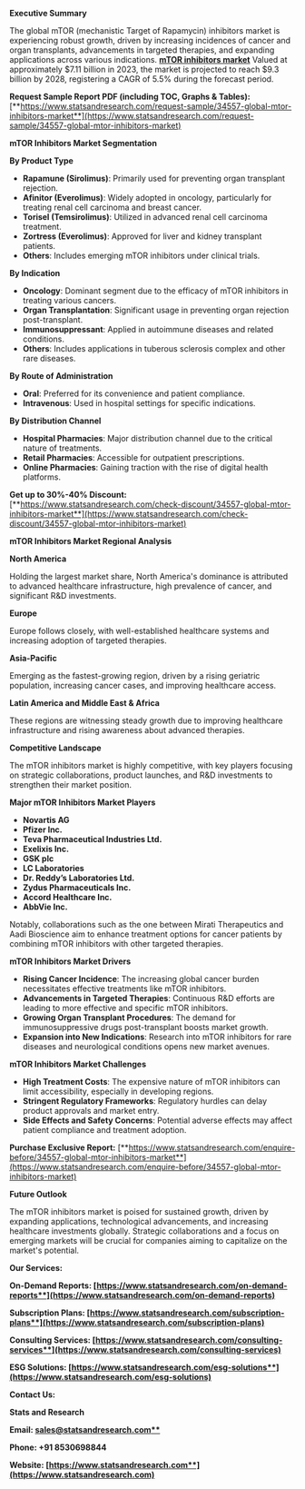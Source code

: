 ﻿**Executive Summary**

The global mTOR (mechanistic Target of Rapamycin) inhibitors market is experiencing robust growth, driven by increasing incidences of cancer and organ transplants, advancements in targeted therapies, and expanding applications across various indications. [**mTOR inhibitors market**](https://www.statsandresearch.com/report/34557-global-mtor-inhibitors-market) Valued at approximately $7.11 billion in 2023, the market is projected to reach $9.3 billion by 2028, registering a CAGR of 5.5% during the forecast period.

**Request Sample Report PDF (including TOC, Graphs & Tables):** [**https://www.statsandresearch.com/request-sample/34557-global-mtor-inhibitors-market**](https://www.statsandresearch.com/request-sample/34557-global-mtor-inhibitors-market)

**mTOR Inhibitors Market Segmentation**

**By Product Type**

- **Rapamune (Sirolimus)**: Primarily used for preventing organ transplant rejection.
- **Afinitor (Everolimus)**: Widely adopted in oncology, particularly for treating renal cell carcinoma and breast cancer.
- **Torisel (Temsirolimus)**: Utilized in advanced renal cell carcinoma treatment.
- **Zortress (Everolimus)**: Approved for liver and kidney transplant patients.
- **Others**: Includes emerging mTOR inhibitors under clinical trials. 

**By Indication**

- **Oncology**: Dominant segment due to the efficacy of mTOR inhibitors in treating various cancers.
- **Organ Transplantation**: Significant usage in preventing organ rejection post-transplant.
- **Immunosuppressant**: Applied in autoimmune diseases and related conditions.
- **Others**: Includes applications in tuberous sclerosis complex and other rare diseases.

**By Route of Administration**

- **Oral**: Preferred for its convenience and patient compliance.
- **Intravenous**: Used in hospital settings for specific indications. 

**By Distribution Channel**

- **Hospital Pharmacies**: Major distribution channel due to the critical nature of treatments.
- **Retail Pharmacies**: Accessible for outpatient prescriptions.
- **Online Pharmacies**: Gaining traction with the rise of digital health platforms.

**Get up to 30%-40% Discount:** [**https://www.statsandresearch.com/check-discount/34557-global-mtor-inhibitors-market**](https://www.statsandresearch.com/check-discount/34557-global-mtor-inhibitors-market)

**mTOR Inhibitors Market Regional Analysis**

**North America**

Holding the largest market share, North America's dominance is attributed to advanced healthcare infrastructure, high prevalence of cancer, and significant R&D investments.

**Europe**

Europe follows closely, with well-established healthcare systems and increasing adoption of targeted therapies.

**Asia-Pacific**

Emerging as the fastest-growing region, driven by a rising geriatric population, increasing cancer cases, and improving healthcare access. 

**Latin America and Middle East & Africa**

These regions are witnessing steady growth due to improving healthcare infrastructure and rising awareness about advanced therapies.

**Competitive Landscape**

The mTOR inhibitors market is highly competitive, with key players focusing on strategic collaborations, product launches, and R&D investments to strengthen their market position.

**Major mTOR Inhibitors Market Players**

- **Novartis AG**
- **Pfizer Inc.**
- **Teva Pharmaceutical Industries Ltd.**
- **Exelixis Inc.**
- **GSK plc**
- **LC Laboratories**
- **Dr. Reddy’s Laboratories Ltd.**
- **Zydus Pharmaceuticals Inc.**
- **Accord Healthcare Inc.**
- **AbbVie Inc.**

Notably, collaborations such as the one between Mirati Therapeutics and Aadi Bioscience aim to enhance treatment options for cancer patients by combining mTOR inhibitors with other targeted therapies. 

**mTOR Inhibitors Market Drivers**

- **Rising Cancer Incidence**: The increasing global cancer burden necessitates effective treatments like mTOR inhibitors.
- **Advancements in Targeted Therapies**: Continuous R&D efforts are leading to more effective and specific mTOR inhibitors.
- **Growing Organ Transplant Procedures**: The demand for immunosuppressive drugs post-transplant boosts market growth.
- **Expansion into New Indications**: Research into mTOR inhibitors for rare diseases and neurological conditions opens new market avenues.

**mTOR Inhibitors Market Challenges**

- **High Treatment Costs**: The expensive nature of mTOR inhibitors can limit accessibility, especially in developing regions.
- **Stringent Regulatory Frameworks**: Regulatory hurdles can delay product approvals and market entry.
- **Side Effects and Safety Concerns**: Potential adverse effects may affect patient compliance and treatment adoption.

**Purchase Exclusive Report:** [**https://www.statsandresearch.com/enquire-before/34557-global-mtor-inhibitors-market**](https://www.statsandresearch.com/enquire-before/34557-global-mtor-inhibitors-market)

**Future Outlook**

The mTOR inhibitors market is poised for sustained growth, driven by expanding applications, technological advancements, and increasing healthcare investments globally. Strategic collaborations and a focus on emerging markets will be crucial for companies aiming to capitalize on the market's potential.

**Our Services:**

**On-Demand Reports: [https://www.statsandresearch.com/on-demand-reports**](https://www.statsandresearch.com/on-demand-reports)**

**Subscription Plans: [https://www.statsandresearch.com/subscription-plans**](https://www.statsandresearch.com/subscription-plans)**

**Consulting Services: [https://www.statsandresearch.com/consulting-services**](https://www.statsandresearch.com/consulting-services)**

**ESG Solutions: [https://www.statsandresearch.com/esg-solutions**](https://www.statsandresearch.com/esg-solutions)**

**Contact Us:**

**Stats and Research**

**Email: [sales@statsandresearch.com**](mailto:sales@statsandresearch.com)**

**Phone: +91 8530698844**

**Website: [https://www.statsandresearch.com**](https://www.statsandresearch.com)**
